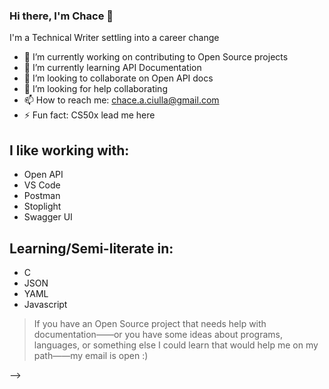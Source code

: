 ### Hi there, I'm Chace 👋

I'm a Technical Writer settling into a career change

- 🔭 I’m currently working on contributing to Open Source projects
- 🌱 I’m currently learning API Documentation
- 👯 I’m looking to collaborate on Open API docs
- 🤔 I’m looking for help collaborating
- 📫 How to reach me: chace.a.ciulla@gmail.com
- ⚡ Fun fact: CS50x lead me here

## I like working with: 
- Open API
- VS Code
- Postman
- Stoplight
- Swagger UI

## Learning/Semi-literate in:
- C
- JSON
- YAML
- Javascript

> If you have an Open Source project that needs help with documentation——or you have some ideas about programs, languages, or something else I could learn that would help me on my path——my email is open :)

-->
